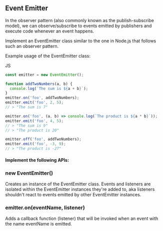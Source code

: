 ## Event Emitter

In the observer pattern (also commonly known as the publish-subscribe model), we can observe/subscribe to events emitted by publishers and execute code whenever an event happens.

Implement an EventEmitter class similar to the one in Node.js that follows such an observer pattern.

Example usage of the EventEmitter class:

JS

```js
const emitter = new EventEmitter();

function addTwoNumbers(a, b) {
  console.log(`The sum is ${a + b}`);
}
emitter.on('foo', addTwoNumbers);
emitter.emit('foo', 2, 5);
// > "The sum is 7"

emitter.on('foo', (a, b) => console.log(`The product is ${a * b}`));
emitter.emit('foo', 4, 5);
// > "The sum is 9"
// > "The product is 20"

emitter.off('foo', addTwoNumbers);
emitter.emit('foo', -3, 9);
// > "The product is -27"
```

#### Implement the following APIs:

### new EventEmitter()

Creates an instance of the EventEmitter class. Events and listeners are isolated within the EventEmitter instances they're added to, aka listeners shouldn't react to events emitted by other EventEmitter instances.

### emitter.on(eventName, listener)

Adds a callback function (listener) that will be invoked when an event with the name eventName is emitted.
